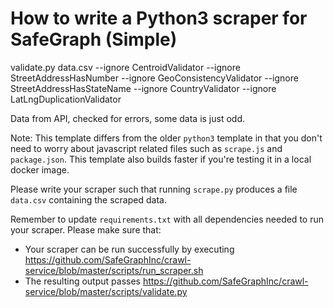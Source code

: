 # How to write a Python3 scraper for SafeGraph (Simple)

validate.py data.csv --ignore CentroidValidator --ignore StreetAddressHasNumber --ignore GeoConsistencyValidator --ignore StreetAddressHasStateName --ignore CountryValidator --ignore LatLngDuplicationValidator

Data from API, checked for errors, some data is just odd.



Note: This template differs from the older `python3` template in that you don't need to worry about javascript related files such as `scrape.js` and `package.json`. This template also builds faster if you're testing it in a local docker image.

Please write your scraper such that running `scrape.py` produces a file `data.csv` containing the scraped data.

Remember to update `requirements.txt` with all dependencies needed to run your scraper. 
Please make sure that:
* Your scraper can be run successfully by executing https://github.com/SafeGraphInc/crawl-service/blob/master/scripts/run_scraper.sh 
* The resulting output passes https://github.com/SafeGraphInc/crawl-service/blob/master/scripts/validate.py
